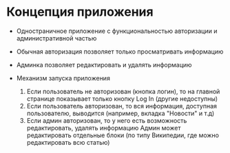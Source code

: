 # Концепция приложения

- Одностраничное приложение с функциональностью авторизации и административной частью
- Обычная авторизация позволяет только просматривать информацию
- Админка позволяет редактировать и удалять информацию

- Механизм запуска приложения
  1. Если пользователь не авторизован (кнопка логин), то на главной странице показывает только кнопку Log In (другие недоступны)
  2. Если пользователь авторизован, то вся информация, доступная пользователю, выводится (например, вкладка "Новости" и т.д)
  3. Если админ авторизован, то у него есть возможность редактировать, удалять информацию
     Админ может редактировать отдельные блоки (по типу Википедии, где можно редактировать всю статью)
